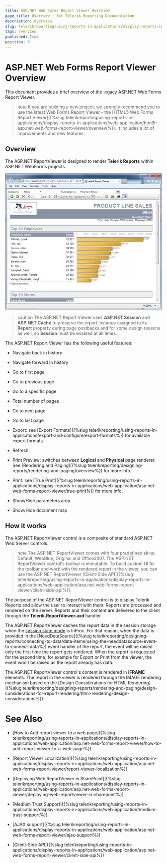 ```yaml
---
title: ASP.NET Web Forms Report Viewer Overview
page_title: Overview | for Telerik Reporting Documentation
description: Overview
slug: telerikreporting/using-reports-in-applications/display-reports-in-applications/web-application/asp.net-web-forms-report-viewer/overview
tags: overview
published: True
position: 0
---
```


# ASP.NET Web Forms Report Viewer Overview



This document provides a brief overview of the legacy ASP.NET Web Forms Report Viewer.
      

>note If you are building a new project, we strongly recommend you to use        the latest Web Forms Report Viewer - the [HTML5 Web Forms Report Viewer]({%slug telerikreporting/using-reports-in-applications/display-reports-in-applications/web-application/html5-asp.net-web-forms-report-viewer/overview%}).         It includes a lot of improvements and new features.      


## Overview

The ASP.NET ReportViewer is designed to render __Telerik Reports__ within ASP.NET WebForms projects.
          
  ![](images/AspNetViewer.png)

>caution The ASP.NET Report Viewer uses  __ASP.NET Session__  and  __ASP.NET Cache__  to preserve the report instance assigned to            its  __Report__  property during page postbacks and for some design reasons as well, so             __Session__  must be enabled at all times.          


The ASP.NET Report Viewer has the following useful features:
        

* Navigate back in history

* Navigate forward in history

* Go to first page

* Go to previous page

* Go to a specific page

* Total number of pages

* Go to next page

* Go to last page

* Export: see [Export Formats]({%slug telerikreporting/using-reports-in-applications/export-and-configure/export-formats%}) for available export formats.
            

* Refresh

* Print Preview: switches between __Logical__ and __Physical__ page renderer. See [Rendering and Paging]({%slug telerikreporting/designing-reports/rendering-and-paging/overview%}) for more info.
            

* Print: see [True Print]({%slug telerikreporting/using-reports-in-applications/display-reports-in-applications/web-application/asp.net-web-forms-report-viewer/true-print%}) for more info.
            

* Show/Hide parameters area

* Show/Hide document map

## How it works

The ASP.NET ReportViewer control is a composite of standard ASP.NET Web Server controls.
        

>note The ASP.NET ReportViewer comes with four predefined skins: Default, WebBlue, Original and Office2007. The ASP.NET ReportViewer control's toolbar is immutable.            To build custom UI for the toolbar and work with the rendered report in the viewer,            you can use the ASP.NET ReportViewer [Client-Side API]({%slug telerikreporting/using-reports-in-applications/display-reports-in-applications/web-application/asp.net-web-forms-report-viewer/client-side-api%}).          


The purpose of the ASP.NET ReportViewer control is to display Telerik Reports and allow the user to interact with them.
          Reports are processed and rendered on the server. Reports and their content are delivered to the client through the
          __Telerik.ReportViewer.axd__ handler.
        

The ASP.NET ReportViewer caches the report data in the session storage when the
          [session state mode](https://docs.microsoft.com/en-us/dotnet/api/system.web.sessionstate.sessionstatemode?view=netframework-4.8) 
          is InProc. For that reason, when the data is provided in
          the [NeedDataSource]({%slug telerikreporting/designing-reports/connecting-to-data/data-items/using-the-needdatasource-event-to-connect-data%}) event handler of the report,
          the event will be raised only the first time the report gets rendered. When the report is requested for the second time,
          for example for Export or Print from the viewer, the event won't be raised as the report already has data.
        

The ASP.NET ReportViewer control's content is rendered in __IFRAME__ elements.
          The report in the viewer is rendered through the IMAGE rendering mechanism based on the
          [Design Considerations for HTML Rendering]({%slug telerikreporting/designing-reports/rendering-and-paging/design-considerations-for-report-rendering/html-rendering-design-considerations%}).
        

# See Also

 * [How to Add report viewer to a web page]({%slug telerikreporting/using-reports-in-applications/display-reports-in-applications/web-application/asp.net-web-forms-report-viewer/how-to-add-report-viewer-to-a-web-page%})

 * [Report Viewer Localization]({%slug telerikreporting/using-reports-in-applications/display-reports-in-applications/web-application/asp.net-web-forms-report-viewer/report-viewer-localization%})

 * [Deploying Web ReportViewer in SharePoint]({%slug telerikreporting/using-reports-in-applications/display-reports-in-applications/web-application/asp.net-web-forms-report-viewer/deploying-web-reportviewer-in-sharepoint%})

 * [Medium Trust Support]({%slug telerikreporting/using-reports-in-applications/display-reports-in-applications/web-application/medium-trust-support%})

 * [AJAX support]({%slug telerikreporting/using-reports-in-applications/display-reports-in-applications/web-application/asp.net-web-forms-report-viewer/ajax-support%})

 * [Client-Side API]({%slug telerikreporting/using-reports-in-applications/display-reports-in-applications/web-application/asp.net-web-forms-report-viewer/client-side-api%})

